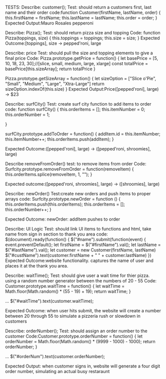 TESTS:
Describe: customer();
Test: should return a customers first, last name and their order
code:function Customer(firstName, lastName, order) {
  this.firstName = firstName;
  this.lastName = lastName;
  this.order = order;
}
Expected Output:Mauro Rosales pepperoni

Describe: Pizza();
Test: should return pizza size and topping
Code:
function Pizza(toppings, size) {
  this.toppings = toppings;
  this.size = size;
}
Expected Outcome:[toppings], size -> pepped'roni, large

Describe: price
Test: should pull the size and topping elements to give a final price
Code:
Pizza.prototype.getPrice = function() {
  let basePrice = [5, 10, 18, 23, 30];//[slice, small, medium, large, xlarge]
  const totalPrice = basePrice[this.sizeArray];
  return totalPrice
}

Pizza.prototype.getSizeArray = function() {
  let sizeOption = ["Slice o'Pie", "Small", "Medium", "Large", "Xtra-Large"]
  return sizeOption.indexOf(this.size)
}
Expected Output:Price([pepped'roni], large) -> $23

Describe: surfCity()
Test: create surf city function to add items to order
code:
function surfCity() {
  this.orderItems = [];
  this.itemNumber = 0;
  this.orderNumber = 1;

}

surfCity.prototype.addToOrder = function() {
  addItem.id = this.itemNumber;
  this.itemNumber++;
  this.orderItems.push(addItem);
}

Expected Outcome:([pepped'roni], large) -> ([pepped'roni, shroomies], large)

Describe removeFromOrder()
test: to remove items from order
Code:
Surfcity.prototype.removeFromOrder = function(removeItem) {
  this.orderItems.splice(removeItem, 1, "");
}

Expected outcome:([pepped'roni, shroomies], large) -> ([shroomies], large)

Describe: newOrder()
Test:create new orders and push items to proper arrays
code:
Surfcity.prototype.newOrder = function () {
  this.orderItems.push(this.orderItems);
  this.orderItems = [];
  this.orderNumber++;
}

Expected Outcome: newOrder: addItem pushes to order

Describe: UI Logic
Test: should link UI items to functions and html, take name from sign in section to thank you area
code:
$(document).ready(function() {
  $("#name").submit(function(event) {
    event.preventDefault();
    let firstName = $("#firstName").val();
    let lastName = $("#lastName").val();
    let customer = new Customer(firstName, lastName)
    $("#custName").text(customer.firstName + " " + customer.lastName)
  })
Expected Outcome:website functionality. captures the name of user and places it at the thank you area.

Describe: waitTime();
Test: should give user a wait time for thier pizza. using a random number generator between the numbers of 20 - 55 
Code: 
Customer.prototype.waitTime = function() {
  let waitTime = Math.floor(Math.random() * (55 - 19) + 19);
  return waitTime;
}

...
$("#waitTime").text(customer.waitTime);

Expected Outcome: when user hits submit, the website will create a number between 20 through 55 to simulate a pizzeria rush or slowdown in customers


Describe: orderNumber();
Test: should assign an order number to the customer
Code:Customer.prototype.orderNumber = function() {
  let orderNumber = Math.floor(Math.random() * (9999 - 1000) - 1000);
  return orderNumber;
}

...
$("#orderNum").text(customer.orderNumber);

Expected Output: when customer signs in, website will generate a four digit order number, simulating an actual busy restaraunt
